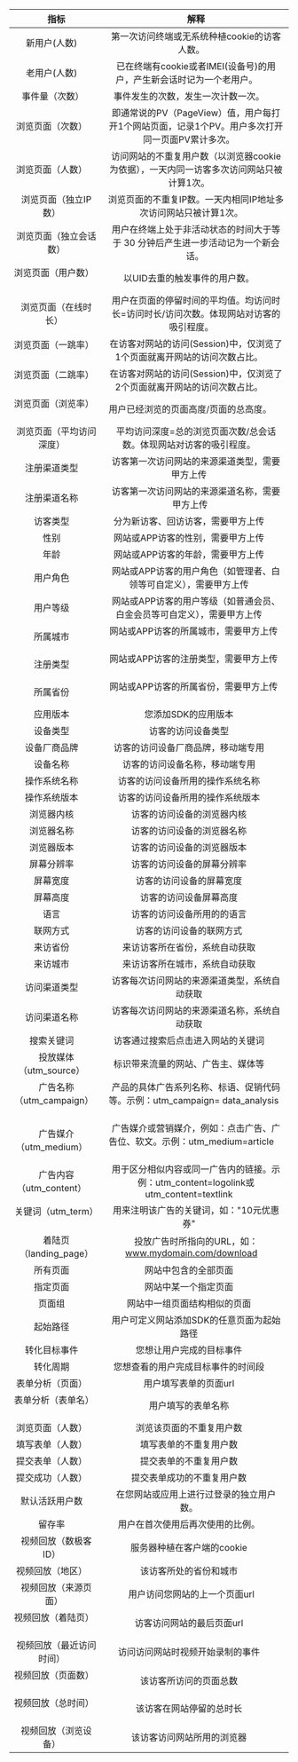 | 指标 | 解释 | 
| :-------------: |:-------------:|
|新用户(人数)     | 第一次访问终端或无系统种植cookie的访客人数。      |
|老用户(人数)     | 已在终端有cookie或者IMEI(设备号)的用户，产生新会话时记为一个老用户。         |
|事件量（次数）   | 事件发生的次数，发生一次计数一次。      |
| 浏览页面（次数）    | 即通常说的PV（PageView）值，用户每打开1个网站页面，记录1个PV。用户多次打开同一页面PV累计多次。      |
| 浏览页面（人数）    | 访问网站的不重复用户数（以浏览器cookie为依据），一天内同一访客多次访问网站只被计算1次。      |
| 浏览页面（独立IP数）    | 浏览页面的不重复IP数。一天内相同IP地址多次访问网站只被计算1次。    |
| 浏览页面（独立会话数） | 用户在终端上处于非活动状态的时间大于等于 30 分钟后产生进一步活动记为一个新会话。  |
| 浏览页面（用户数）    | 以UID去重的触发事件的用户数。      |
| 浏览页面（在线时长）   | 用户在页面的停留时间的平均值。均访问时长=访问时长/访问次数。体现网站对访客的吸引程度。     |
| 浏览页面（一跳率）    | 在访客对网站的访问(Session)中，仅浏览了1个页面就离开网站的访问次数占比。      |
| 浏览页面（二跳率）    | 在访客对网站的访问(Session)中，仅浏览了2个页面就离开网站的访问次数占比。      |
| 浏览页面（浏览率）    | 用户已经浏览的页面高度/页面的总高度。     |
| 浏览页面（平均访问深度）    | 平均访问深度=总的浏览页面次数/总会话数。体现网站对访客的吸引程度。      |
| 注册渠道类型    | 访客第一次访问网站的来源渠道类型，需要甲方上传      |
| 注册渠道名称    | 访客第一次访问网站的来源渠道名称，需要甲方上传     |
| 访客类型    | 分为新访客、回访访客，需要甲方上传      |
| 性别    | 网站或APP访客的性别，需要甲方上传      |
| 年龄    | 网站或APP访客的年龄，需要甲方上传      |
| 用户角色    | 网站或APP访客的用户角色（如管理者、白领等可自定义），需要甲方上传      |
| 用户等级    | 网站或APP访客的用户等级（如普通会员、白金会员等可自定义），需要甲方上传      |
| 所属城市    | 网站或APP访客的所属城市，需要甲方上传      |
| 注册类型    | 网站或APP访客的注册类型，需要甲方上传      |
| 所属省份    | 网站或APP访客的所属省份，需要甲方上传      |
| 应用版本    | 您添加SDK的应用版本      |
| 设备类型    | 访客的访问设备类型      |
| 设备厂商品牌    | 访客的访问设备厂商品牌，移动端专用      |
| 设备名称    | 访客的访问设备名称，移动端专用      |
| 操作系统名称    | 访客的访问设备所用的操作系统名称      |
| 操作系统版本    | 访客的访问设备所用的操作系统版本      |
| 浏览器内核    | 访客的访问设备的浏览器内核      |
| 浏览器名称    | 访客的访问设备的浏览器名称      |
| 浏览器版本    | 访客的访问设备的浏览器版本      |
| 屏幕分辨率    | 访客的访问设备的屏幕分辨率      |
| 屏幕宽度    | 访客的访问设备的屏幕宽度      |
| 屏幕高度    | 访客的访问设备屏幕高度      |
| 语言    | 访客的访问设备所用的的语言      |
| 联网方式    | 访客的访问设备的联网方式      |
| 来访省份    | 来访访客所在省份，系统自动获取      |
| 来访城市    | 来访访客所在城市，系统自动获取      |
| 访问渠道类型    | 访客每次访问网站的来源渠道类型，系统自动获取      |
| 访问渠道名称    | 访客每次访问网站的来源渠道名称，系统自动获取      |
| 搜索关键词    | 访客通过搜索后点击进入网站的关键词      |
| 投放媒体（utm_source）    | 标识带来流量的网站、广告主、媒体等      |
| 广告名称（utm_campaign）    | 产品的具体广告系列名称、标语、促销代码等。示例：utm_campaign= data_analysis      |
| 广告媒介（utm_medium）    | 广告媒介或营销媒介，例如：点击广告、广告位、软文。示例：utm_medium=article      |
| 广告内容（utm_content）    | 用于区分相似内容或同一广告内的链接。示例：utm_content=logolink或utm_content=textlink      |
| 关键词（utm_term）    | 用来注明该广告的关键词，如："10元优惠券"      |
| 着陆页（landing_page） | 投放广告时所指向的URL，如：www.mydomain.com/download    |
| 所有页面    | 网站中包含的全部页面      |
| 指定页面    | 网站中某一个指定页面      |
| 页面组    | 网站中一组页面结构相似的页面      |
| 起始路径    | 用户可定义网站添加SDK的任意页面为起始路径      |
| 转化目标事件    | 您想让用户完成的目标事件      |
| 转化周期    | 您想查看的用户完成目标事件的时间段      |
| 表单分析（页面）    | 用户填写表单的页面url      |
| 表单分析（表单名）    | 用户填写的表单名称      |
| 浏览页面（人数）    | 浏览该页面的不重复用户数      |
| 填写表单（人数）    | 填写表单的不重复用户数      |
| 提交表单（人数）    | 提交表单的不重复用户数      |
| 提交成功（人数）    | 提交表单成功的不重复用户数      |
| 默认活跃用户数    | 在您网站或应用上进行过登录的独立用户数。      |
| 留存率    | 用户在首次使用后再次使用的比例。      |
| 视频回放（数极客ID）    | 服务器种植在客户端的cookie      |
| 视频回放（地区）    | 该访客所处的省份和城市      |
| 视频回放（来源页面）   | 用户访问您网站的上一个页面url     |
| 视频回放（着陆页）    | 访客访问网站的最后页面url      |
| 视频回放（最近访问时间）    | 访问访问网站时视频开始录制的事件      |
| 视频回放（页面数）    | 该访客所访问的页面总数      |
| 视频回放（总时间）    | 该访客在网站停留的总时长      |
| 视频回放（浏览设备）    | 该访客访问网站所用的浏览器      |

